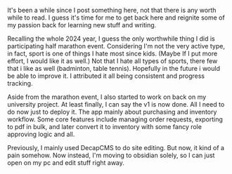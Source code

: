 It's been a while since I post something here, not that there is any worth while to read. I guess it's time for me to get back here and reignite some of my passion back for learning new stuff and writing. 

Recalling the whole 2024 year, I guess the only worthwhile thing I did is participating half marathon event.  Considering I'm not the very active type, in fact, sport is one of things I hate most since kids. (Maybe If I put more effort, I would like it as well.) Not that I hate all types of sports, there few that i like as well (badminton, table tennis). Hopefully in the future i would be able to improve it. I attributed it all being consistent and progress tracking.

Aside from the marathon event, I also started to work on back on my university project. At least finally, I can say the v1 is now done. All I need to do now just to deploy it. The app mainly about purchasing and inventory workflow. Some core features include managing order requests, exporting to pdf in bulk, and later convert it to inventory with some fancy role approving logic and all. 

Previously, I mainly used DecapCMS to do site editing. But now, it kind of a pain somehow. Now instead, I'm moving to obsidian solely, so I can just open on my pc and edit stuff right away. 
